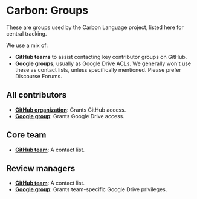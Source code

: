 # Carbon: Groups

These are groups used by the Carbon Language project, listed here for central
tracking.

We use a mix of:

- **GitHub teams** to assist contacting key contributor groups on GitHub.
- **Google groups**, usually as Google Drive ACLs. We generally won't use these
  as contact lists, unless specifically mentioned. Please prefer Discourse
  Forums.

## All contributors

- **[GitHub organization](https://github.com/orgs/carbon-language/people)**:
  Grants GitHub access.
- **[Google group](https://groups.google.com/g/carbon-lang-contributors)**:
  Grants Google Drive access.

## Core team

- **[GitHub team](https://github.com/orgs/carbon-language/teams/core-team)**: A
  contact list.

## Review managers

- **[GitHub team](https://github.com/orgs/carbon-language/teams/review-managers)**:
  A contact list.
- **[Google group](https://groups.google.com/g/carbon-lang-review-managers)**:
  Grants team-specific Google Drive privileges.

